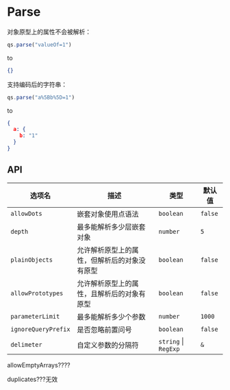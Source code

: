 # Parse

对象原型上的属性不会被解析：

```js
qs.parse("valueOf=1")
```

to

```json
{}
```

支持编码后的字符串：

```js
qs.parse("a%5Bb%5D=1")
```

to

```json
{
  a: {
    b: "1"
  }
}
```

## API

| 选项名              | 描述                                         | 类型                 | 默认值  |
| ------------------- | -------------------------------------------- | -------------------- | ------- |
| `allowDots`         | 嵌套对象使用点语法                           | `boolean`            | `false` |
| `depth`             | 最多能解析多少层嵌套对象                     | `number`             | `5`     |
| `plainObjects`      | 允许解析原型上的属性，但解析后的对象没有原型 | `boolean`            | `false` |
| `allowPrototypes`   | 允许解析原型上的属性，且解析后的对象有原型   | `boolean`            | `false` |
| `parameterLimit`    | 最多能解析多少个参数                         | `number`             | `1000`  |
| `ignoreQueryPrefix` | 是否忽略前置问号                             | `boolean`            | `false` |
| `delimeter`         | 自定义参数的分隔符                           | `string` \| `RegExp` | `&`     |





allowEmptyArrays????

duplicates???无效